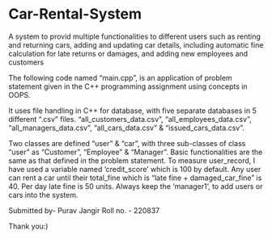 # Car-Rental-System
A system to provid multiple functionalities to different users such as renting and returning cars, adding and updating car details, including automatic fine calculation for late returns or damages, and adding new employees and customers

The following code named “main.cpp”, is an application of problem statement given in the C++ programming assignment using concepts in OOPS. 

It uses file handling in C++ for database, with five separate databases in 5 different “.csv” files. “all_customers_data.csv”, “all_employees_data.csv”, “all_managers_data.csv”, “all_cars_data.csv” & “issued_cars_data.csv”.

Two classes are defined “user” & “car”, with three sub-classes of class “user” as “Customer”, “Employee” & “Manager”.
Basic functionalities are the same as that defined in the problem statement.
To measure user_record, I have used a variable named ‘credit_score’ which is 100 by default. Any user can rent a car until their total_fine which is “late fine + damaged_car_fine” is 40. Per day late fine is 50 units. 
Always keep the ‘manager1’, to add users or cars into the system.


Submitted by- Purav Jangir
Roll no. - 220837

Thank you:)
